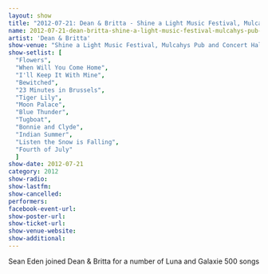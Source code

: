 ```yaml
---
layout: show
title: "2012-07-21: Dean & Britta - Shine a Light Music Festival, Mulcahys Pub and Concert Hall Wantagh, NY, USA"
name: 2012-07-21-dean-britta-shine-a-light-music-festival-mulcahys-pub-and-concert-hall-wantagh-ny-usa
artist: 'Dean & Britta'
show-venue: "Shine a Light Music Festival, Mulcahys Pub and Concert Hall Wantagh, NY, USA"
show-setlist: [
  "Flowers",
  "When Will You Come Home",
  "I'll Keep It With Mine",
  "Bewitched",
  "23 Minutes in Brussels",
  "Tiger Lily",
  "Moon Palace",
  "Blue Thunder",
  "Tugboat",
  "Bonnie and Clyde",
  "Indian Summer",
  "Listen the Snow is Falling",
  "Fourth of July"
  ]
show-date: 2012-07-21
category: 2012
show-radio: 
show-lastfm: 
show-cancelled: 
performers: 
facebook-event-url: 
show-poster-url: 
show-ticket-url: 
show-venue-website: 
show-additional: 
---
```


Sean Eden joined Dean & Britta for a number of Luna and Galaxie 500 songs